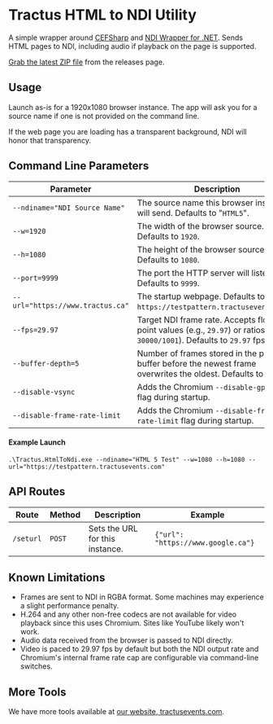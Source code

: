 # Tractus HTML to NDI Utility

A simple wrapper around [CEFSharp](https://github.com/cefsharp/CefSharp) and [NDI Wrapper for .NET](https://github.com/eliaspuuruunen/NdiLibDotNetCoreBase). Sends HTML pages to NDI, including audio if playback on the page is supported.

[Grab the latest ZIP file](https://github.com/tractusevents/Tractus.HtmlToNdi/releases) from the releases page.

## Usage

Launch as-is for a 1920x1080 browser instance. The app will ask you for a source name if one is not provided on the command line.

If the web page you are loading has a transparent background, NDI will honor that transparency.

## Command Line Parameters

Parameter|Description
----|---
`--ndiname="NDI Source Name"`|The source name this browser instance will send. Defaults to "`HTML5`".
`--w=1920`|The width of the browser source. Defaults to `1920`.
`--h=1080`|The height of the browser source. Defaults to `1080`.
`--port=9999`|The port the HTTP server will listen on. Defaults to `9999`.
`--url="https://www.tractus.ca"`|The startup webpage. Defaults to `https://testpattern.tractusevents.com/`.
`--fps=29.97`|Target NDI frame rate. Accepts floating point values (e.g., `29.97`) or ratios (e.g., `30000/1001`). Defaults to `29.97` fps.
`--buffer-depth=5`|Number of frames stored in the pacing buffer before the newest frame overwrites the oldest. Defaults to `5`.
`--disable-vsync`|Adds the Chromium `--disable-gpu-vsync` flag during startup.
`--disable-frame-rate-limit`|Adds the Chromium `--disable-frame-rate-limit` flag during startup.

#### Example Launch

`.\Tractus.HtmlToNdi.exe --ndiname="HTML 5 Test" --w=1080 --h=1080 --url="https://testpattern.tractusevents.com"`

## API Routes

Route|Method|Description|Example
----|----|----|---
`/seturl`|`POST`|Sets the URL for this instance.|```{"url": "https://www.google.ca"}```

## Known Limitations

- Frames are sent to NDI in RGBA format. Some machines may experience a slight performance penalty.
- H.264 and any other non-free codecs are not available for video playback since this uses Chromium. Sites like YouTube likely won't work.
- Audio data received from the browser is passed to NDI directly.
- Video is paced to 29.97 fps by default but both the NDI output rate and Chromium's internal frame rate cap are configurable via command-line switches.

## More Tools

We have more tools available at [our website, tractusevents.com](https://www.tractusevents.com/tools).
